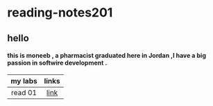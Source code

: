 # reading-notes201
## hello
  #### this is moneeb , a pharmacist graduated here in Jordan ,I have a big passion in softwire development .
 
 
 


|my labs   |      links               |    
|:--------:|:------------------------:|
|read 01   | [link](read01.md)        |
